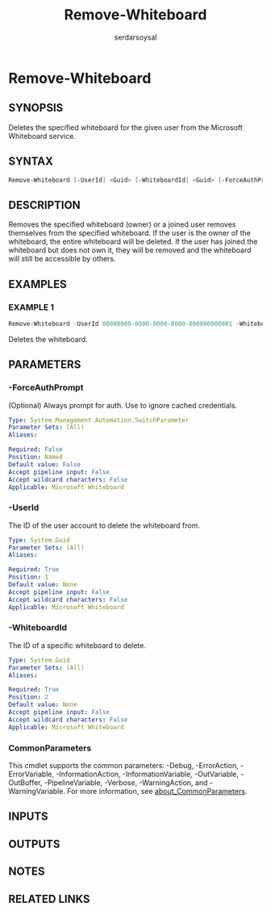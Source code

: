﻿---
external help file: WhiteboardAdmin-help.xml
Module Name: WhiteboardAdmin
online version: https://learn.microsoft.com/powershell/module/whiteboard/remove-whiteboard
applicable: Microsoft Whiteboard
title: Remove-Whiteboard
schema: 2.0.0
author: serdarsoysal
ms.author: serdars
ms.reviewer:
---

# Remove-Whiteboard

## SYNOPSIS
Deletes the specified whiteboard for the given user from the Microsoft Whiteboard service.

## SYNTAX

```powershell
Remove-Whiteboard [-UserId] <Guid> [-WhiteboardId] <Guid> [-ForceAuthPrompt] [<CommonParameters>]
```

## DESCRIPTION

Removes the specified whiteboard (owner) or a joined user removes themselves from the specified
whiteboard. If the user is the owner of the whiteboard, the entire whiteboard will be deleted. If
the user has joined the whiteboard but does not own it, they will be removed and the whiteboard will
still be accessible by others.

## EXAMPLES

### EXAMPLE 1

```powershell
Remove-Whiteboard -UserId 00000000-0000-0000-0000-000000000001 -WhiteboardId 00000000-0000-0000-0000-000000000002
```

Deletes the whiteboard.

## PARAMETERS

### -ForceAuthPrompt

(Optional) Always prompt for auth. Use to ignore cached credentials.

```yaml
Type: System.Management.Automation.SwitchParameter
Parameter Sets: (All)
Aliases:

Required: False
Position: Named
Default value: False
Accept pipeline input: False
Accept wildcard characters: False
Applicable: Microsoft Whiteboard
```

### -UserId

The ID of the user account to delete the whiteboard from.

```yaml
Type: System.Guid
Parameter Sets: (All)
Aliases:

Required: True
Position: 1
Default value: None
Accept pipeline input: False
Accept wildcard characters: False
Applicable: Microsoft Whiteboard
```

### -WhiteboardId

The ID of a specific whiteboard to delete.

```yaml
Type: System.Guid
Parameter Sets: (All)
Aliases:

Required: True
Position: 2
Default value: None
Accept pipeline input: False
Accept wildcard characters: False
Applicable: Microsoft Whiteboard
```

### CommonParameters

This cmdlet supports the common parameters: -Debug, -ErrorAction, -ErrorVariable,
-InformationAction, -InformationVariable, -OutVariable, -OutBuffer, -PipelineVariable, -Verbose,
-WarningAction, and -WarningVariable. For more information, see
[about_CommonParameters](https://go.microsoft.com/fwlink/p/?LinkID=113216).

## INPUTS

## OUTPUTS

## NOTES

## RELATED LINKS
